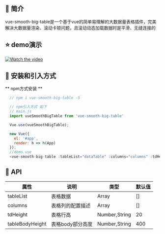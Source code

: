 ## 📣 简介
vue-smooth-big-table是一个基于vue的简单易理解的大数据量表格插件，完美解决大数据量渲染、滚动卡顿问题，且滚动动态加载数据时是平滑、无缝连接的

## :star: demo演示
[![Watch the video](https://github.com/hjmgithub/vue-smooth-big-table/blob/main/src/assets/vue-smooth-big-table-demo.png)](https://686a-hjm-cloudbase-6g0tedfq2ec6b2d9-1303814824.tcb.qcloud.la/video/vue-smooth-big-table%20%E6%BC%94%E7%A4%BA%E8%A7%86%E9%A2%91.mp4?sign=55b4a3f64f7f25315eef88674212823a&t=1607160073)

## 🔰 安装和引入方式
  ** npm方式安装 **
``` javascript
  // npm i vue-smooth-big-table -S

  // npm引入方式 如下
  // main.js
  import vueSmoothBigTable from 'vue-smooth-big-table'

  Vue.use(vueSmoothBigTable);

  new Vue({
    el: '#app',
    render: h => h(App)
  });
  //demo.vue
  <vue-smooth-big-table :tableList="dataTable" :columns="columns" :tdHeight="60" :tableBodyHeight="600"></vue-smooth-big-table>
```

## 📝 API
| 属性 | 说明 | 类型 | 默认值 |
| ------ | ------ | ------ | ------ |
| tableList | 表格数据 | Array | [] |
| columns | 表格列的配置描述 | Array | [] |
| tdHeight | 表格行高 | Number,String | 20 |
| tableBodyHeight | 表格body部分高度 | Number,String | 400 |
